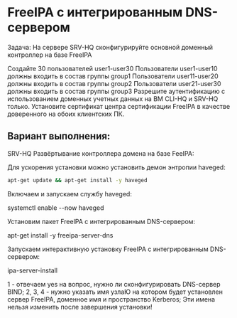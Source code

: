 # FreeIPA с интегрированным DNS-сервером

Задача: На сервере SRV-HQ сконфигурируйте основной доменный контроллер на базе FreeIPA

Создайте 30 пользователей user1-user30
    Пользователи user1-user10 должны входить в состав группы group1
    Пользователи user11-user20 должны входить в состав группы group2
    Пользователи user21-user30 должны входить в состав группы group3
    Разрешите аутентификацию с использованием доменных учетных данных на ВМ CLI-HQ и SRV-HQ только.
    Установите сертификат центра сертификации FreeIPA в качестве доверенного на обоих клиентских ПК.


## Вариант выполнения:
SRV-HQ
Развёртывание контроллера домена на базе FeeIPA:

Для ускорения установки можно установить демон энтропии haveged:

``` bash
apt-get update && apt-get install -y haveged
```

Включаем и запускаем службу haveged:

systemctl enable --now haveged

Установим пакет FreeIPA с интегрированным DNS-сервером:

apt-get install -y freeipa-server-dns

Запускаем интерактивную установку FreeIPA с интегрированным DNS-сервером:

ipa-server-install


1 - отвечаем yes на вопрос, нужно ли сконфигурировать DNS-сервер BIND;
2, 3, 4 - нужно указать имя узлаЮ на котором будет установлен сервер FreeIPA, доменное имя и пространство Kerberos;
Эти имена нельзя изменить после завершения установки!